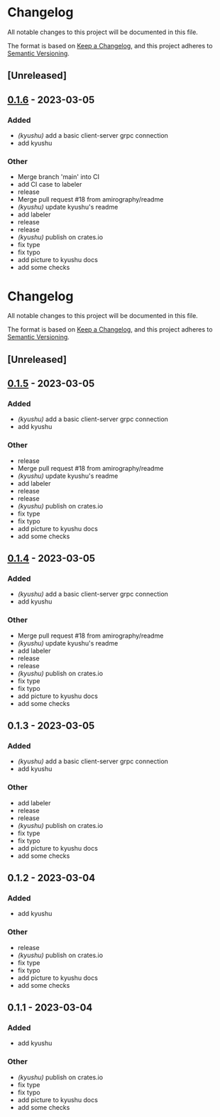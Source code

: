 # Changelog
All notable changes to this project will be documented in this file.

The format is based on [Keep a Changelog](https://keepachangelog.com/en/1.0.0/),
and this project adheres to [Semantic Versioning](https://semver.org/spec/v2.0.0.html).

## [Unreleased]

## [0.1.6](https://github.com/amirography/soapberry/compare/kyushu-v0.1.5...kyushu-v0.1.6) - 2023-03-05

### Added
- *(kyushu)* add a basic client-server grpc connection
- add kyushu

### Other
- Merge branch 'main' into CI
- add CI case to labeler
- release
- Merge pull request #18 from amirography/readme
- *(kyushu)* update kyushu's readme
- add labeler
- release
- release
- *(kyushu)* publish on crates.io
- fix type
- fix typo
- add picture to kyushu docs
- add some checks
# Changelog

All notable changes to this project will be documented in this file.

The format is based on [Keep a Changelog](https://keepachangelog.com/en/1.0.0/),
and this project adheres to [Semantic Versioning](https://semver.org/spec/v2.0.0.html).

## [Unreleased]


## [0.1.5](https://github.com/amirography/soapberry/compare/kyushu-v0.1.4...kyushu-v0.1.5) - 2023-03-05

### Added
- *(kyushu)* add a basic client-server grpc connection
- add kyushu

### Other
- release
- Merge pull request #18 from amirography/readme
- *(kyushu)* update kyushu's readme
- add labeler
- release
- release
- *(kyushu)* publish on crates.io
- fix type
- fix typo
- add picture to kyushu docs
- add some checks

## [0.1.4](https://github.com/amirography/soapberry/compare/kyushu-v0.1.3...kyushu-v0.1.4) - 2023-03-05

### Added

- _(kyushu)_ add a basic client-server grpc connection
- add kyushu

### Other

- Merge pull request #18 from amirography/readme
- _(kyushu)_ update kyushu's readme
- add labeler
- release
- release
- _(kyushu)_ publish on crates.io
- fix type
- fix typo
- add picture to kyushu docs
- add some checks

## 0.1.3 - 2023-03-05

### Added

- _(kyushu)_ add a basic client-server grpc connection
- add kyushu

### Other

- add labeler
- release
- release
- _(kyushu)_ publish on crates.io
- fix type
- fix typo
- add picture to kyushu docs
- add some checks

## 0.1.2 - 2023-03-04

### Added

- add kyushu

### Other

- release
- _(kyushu)_ publish on crates.io
- fix type
- fix typo
- add picture to kyushu docs
- add some checks

## 0.1.1 - 2023-03-04

### Added

- add kyushu

### Other

- _(kyushu)_ publish on crates.io
- fix type
- fix typo
- add picture to kyushu docs
- add some checks
